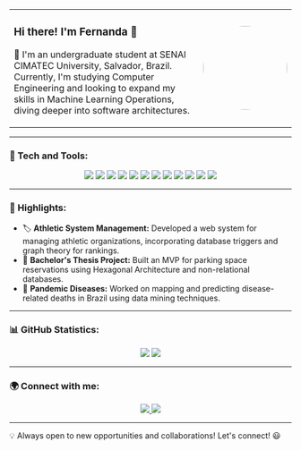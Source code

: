 <table>
  <tr>
    <td>
      <h3>Hi there! I'm Fernanda 👋</h3>
      <p>🌟 I'm an undergraduate student at SENAI CIMATEC University, Salvador, Brazil. Currently, I'm studying Computer Engineering and looking to expand my skills in Machine Learning Operations, diving deeper into software architectures.</p>
    </td>
    <td>
      <img src="https://github.com/fernandanlisboa/profile-photo.png" width="150" style="border-radius: 50%;" />
    </td>
  </tr>
</table>

---

### 🚀 Tech and Tools:

<p align="center">
  <img src="https://img.shields.io/badge/-Python-3776AB?style=flat-square&logo=python&logoColor=white" />
  <img src="https://img.shields.io/badge/-TensorFlow-FF6F00?style=flat-square&logo=tensorflow&logoColor=white" />
  <img src="https://img.shields.io/badge/-Pandas-150458?style=flat-square&logo=pandas&logoColor=white" />
  <img src="https://img.shields.io/badge/-Matplotlib-11557C?style=flat-square&logo=python&logoColor=white" />
  <img src="https://img.shields.io/badge/-C%23-239120?style=flat-square&logo=csharp&logoColor=white" />
  <img src="https://img.shields.io/badge/-Git-F05032?style=flat-square&logo=git&logoColor=white" />
  <img src="https://img.shields.io/badge/-GitHub-181717?style=flat-square&logo=github&logoColor=white" />
  <img src="https://img.shields.io/badge/-GitLab-FC6D26?style=flat-square&logo=gitlab&logoColor=white" />
  <img src="https://img.shields.io/badge/-VS%20Code-007ACC?style=flat-square&logo=visualstudiocode&logoColor=white" />
  <img src="https://img.shields.io/badge/-Jupyter-F37626?style=flat-square&logo=jupyter&logoColor=white" />
  <img src="https://img.shields.io/badge/-YOLO-00FFFF?style=flat-square&logo=yolo&logoColor=black" />
  <img src="https://img.shields.io/badge/-SQL-4479A1?style=flat-square&logo=postgresql&logoColor=white" />
</p>

---

### 📌 Highlights:

- 🏷️ **Athletic System Management:** Developed a web system for managing athletic organizations, incorporating database triggers and graph theory for rankings.
- 🚗 **Bachelor's Thesis Project:** Built an MVP for parking space reservations using Hexagonal Architecture and non-relational databases.
- 🌳 **Pandemic Diseases:** Worked on mapping and predicting disease-related deaths in Brazil using data mining techniques.

---

### 📊 GitHub Statistics:

<p align="center">
  <img src="https://github-readme-stats.vercel.app/api?username=fernandanlisboa&show_icons=true&theme=radical" />
  <img src="https://github-readme-stats.vercel.app/api/top-langs/?username=fernandanlisboa&layout=compact&theme=radical" />
</p>

---

### 🌍 Connect with me:

<p align="center">
  <a href="https://www.linkedin.com/in/fernandanlisboa/">
    <img src="https://img.shields.io/badge/-LinkedIn-blue?style=flat-square&logo=Linkedin&logoColor=white" />
  </a>
  <a href="URL_DO_PORTFOLIO">
    <img src="https://img.shields.io/badge/-Portf%C3%B3lio-black?style=flat-square&logo=react&logoColor=white" />
  </a>
</p>

---

💡 Always open to new opportunities and collaborations! Let's connect! 😃
